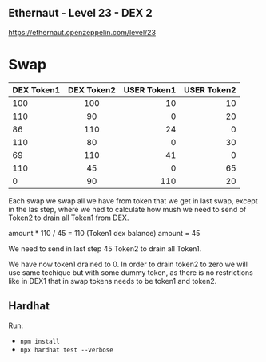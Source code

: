 ## Ethernaut - Level 23 - DEX 2

https://ethernaut.openzeppelin.com/level/23


# Swap
| DEX Token1   |      DEX Token2   | USER Token1   |      USER Token2   |
|--------------|:-------------:|-------------------:|------------------:|
| 100 |  100 | 10 | 10 |
| 110 |   90 |  0 | 20 |   
| 86  |  110 | 24 | 0  |  
| 110 |  80  | 0  | 30 |   
| 69  |  110 | 41 | 0  |  
| 110 |  45  | 0  | 65 |  
| 0   |  90  | 110| 20 |


Each swap we swap all we have from token that we get in last swap, except in the las step, where we ned to calculate how mush we need to send of Token2 to drain all Token1 from DEX.

amount * 110 / 45 = 110 (Token1 dex balance)
amount = 45

We need to send in last step 45 Token2 to drain all Token1.


We have now token1 drained to 0. In order to drain token2 to zero we will use same techique but with some dummy token, as there is no restrictions like in DEX1 that in swap tokens needs to be token1 and token2.

## Hardhat
Run: 
- `npm install`
- `npx hardhat test --verbose`





